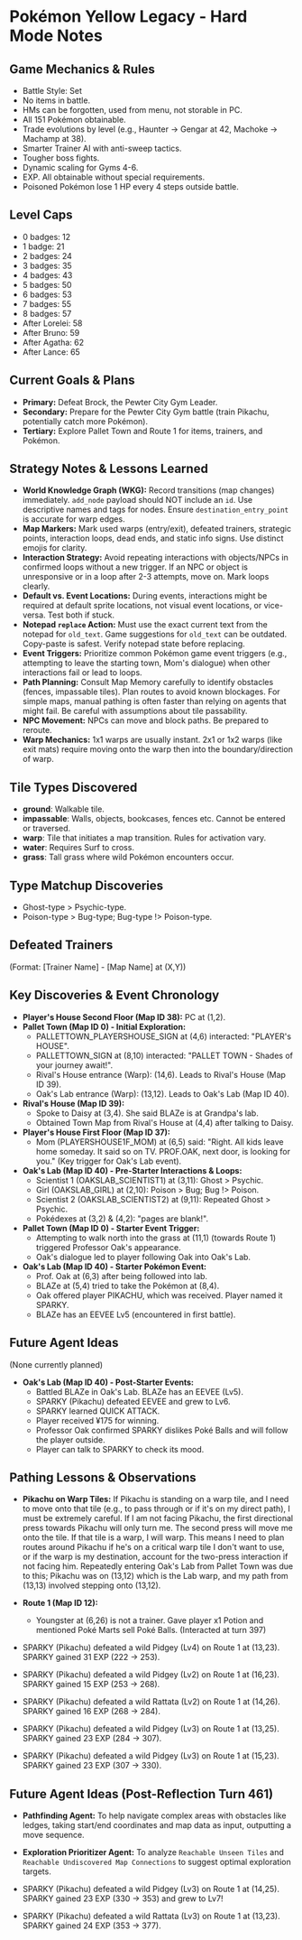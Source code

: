 # Pokémon Yellow Legacy - Hard Mode Notes

## Game Mechanics & Rules
- Battle Style: Set
- No items in battle.
- HMs can be forgotten, used from menu, not storable in PC.
- All 151 Pokémon obtainable.
- Trade evolutions by level (e.g., Haunter -> Gengar at 42, Machoke -> Machamp at 38).
- Smarter Trainer AI with anti-sweep tactics.
- Tougher boss fights.
- Dynamic scaling for Gyms 4-6.
- EXP. All obtainable without special requirements.
- Poisoned Pokémon lose 1 HP every 4 steps outside battle.

## Level Caps
- 0 badges: 12
- 1 badge: 21
- 2 badges: 24
- 3 badges: 35
- 4 badges: 43
- 5 badges: 50
- 6 badges: 53
- 7 badges: 55
- 8 badges: 57
- After Lorelei: 58
- After Bruno: 59
- After Agatha: 62
- After Lance: 65

## Current Goals & Plans
- **Primary:** Defeat Brock, the Pewter City Gym Leader.
- **Secondary:** Prepare for the Pewter City Gym battle (train Pikachu, potentially catch more Pokémon).
- **Tertiary:** Explore Pallet Town and Route 1 for items, trainers, and Pokémon.

## Strategy Notes & Lessons Learned
- **World Knowledge Graph (WKG):** Record transitions (map changes) immediately. `add_node` payload should NOT include an `id`. Use descriptive names and tags for nodes. Ensure `destination_entry_point` is accurate for warp edges.
- **Map Markers:** Mark used warps (entry/exit), defeated trainers, strategic points, interaction loops, dead ends, and static info signs. Use distinct emojis for clarity.
- **Interaction Strategy:** Avoid repeating interactions with objects/NPCs in confirmed loops without a new trigger. If an NPC or object is unresponsive or in a loop after 2-3 attempts, move on. Mark loops clearly.
- **Default vs. Event Locations:** During events, interactions might be required at default sprite locations, not visual event locations, or vice-versa. Test both if stuck.
- **Notepad `replace` Action:** Must use the exact current text from the notepad for `old_text`. Game suggestions for `old_text` can be outdated. Copy-paste is safest. Verify notepad state before replacing.
- **Event Triggers:** Prioritize common Pokémon game event triggers (e.g., attempting to leave the starting town, Mom's dialogue) when other interactions fail or lead to loops.
- **Path Planning:** Consult Map Memory carefully to identify obstacles (fences, impassable tiles). Plan routes to avoid known blockages. For simple maps, manual pathing is often faster than relying on agents that might fail. Be careful with assumptions about tile passability.
- **NPC Movement:** NPCs can move and block paths. Be prepared to reroute.
- **Warp Mechanics:** 1x1 warps are usually instant. 2x1 or 1x2 warps (like exit mats) require moving onto the warp then into the boundary/direction of warp.

## Tile Types Discovered
- **ground**: Walkable tile.
- **impassable**: Walls, objects, bookcases, fences etc. Cannot be entered or traversed.
- **warp**: Tile that initiates a map transition. Rules for activation vary.
- **water**: Requires Surf to cross.
- **grass**: Tall grass where wild Pokémon encounters occur.

## Type Matchup Discoveries
- Ghost-type > Psychic-type.
- Poison-type > Bug-type; Bug-type !> Poison-type.

## Defeated Trainers
(Format: [Trainer Name] - [Map Name] at (X,Y))

## Key Discoveries & Event Chronology
- **Player's House Second Floor (Map ID 38):** PC at (1,2).
- **Pallet Town (Map ID 0) - Initial Exploration:**
    - PALLETTOWN_PLAYERSHOUSE_SIGN at (4,6) interacted: "PLAYER's HOUSE".
    - PALLETTOWN_SIGN at (8,10) interacted: "PALLET TOWN - Shades of your journey await!".
    - Rival's House entrance (Warp): (14,6). Leads to Rival's House (Map ID 39).
    - Oak's Lab entrance (Warp): (13,12). Leads to Oak's Lab (Map ID 40).
- **Rival's House (Map ID 39):**
    - Spoke to Daisy at (3,4). She said BLAZe is at Grandpa's lab.
    - Obtained Town Map from Rival's House at (4,4) after talking to Daisy.
- **Player's House First Floor (Map ID 37):**
    - Mom (PLAYERSHOUSE1F_MOM) at (6,5) said: "Right. All kids leave home someday. It said so on TV. PROF.OAK, next door, is looking for you." (Key trigger for Oak's Lab event).
- **Oak's Lab (Map ID 40) - Pre-Starter Interactions & Loops:**
    - Scientist 1 (OAKSLAB_SCIENTIST1) at (3,11): Ghost > Psychic.
    - Girl (OAKSLAB_GIRL) at (2,10): Poison > Bug; Bug !> Poison.
    - Scientist 2 (OAKSLAB_SCIENTIST2) at (9,11): Repeated Ghost > Psychic.
    - Pokédexes at (3,2) & (4,2): "pages are blank!".
- **Pallet Town (Map ID 0) - Starter Event Trigger:**
    - Attempting to walk north into the grass at (11,1) (towards Route 1) triggered Professor Oak's appearance.
    - Oak's dialogue led to player following Oak into Oak's Lab.
- **Oak's Lab (Map ID 40) - Starter Pokémon Event:**
    - Prof. Oak at (6,3) after being followed into lab.
    - BLAZe at (5,4) tried to take the Pokémon at (8,4).
    - Oak offered player PIKACHU, which was received. Player named it SPARKY.
    - BLAZe has an EEVEE Lv5 (encountered in first battle).

## Future Agent Ideas
(None currently planned)

- **Oak's Lab (Map ID 40) - Post-Starter Events:**
    - Battled BLAZe in Oak's Lab. BLAZe has an EEVEE (Lv5).
    - SPARKY (Pikachu) defeated EEVEE and grew to Lv6.
    - SPARKY learned QUICK ATTACK.
    - Player received ¥175 for winning.
    - Professor Oak confirmed SPARKY dislikes Poké Balls and will follow the player outside.
    - Player can talk to SPARKY to check its mood.

## Pathing Lessons & Observations
- **Pikachu on Warp Tiles:** If Pikachu is standing on a warp tile, and I need to move onto that tile (e.g., to pass through or if it's on my direct path), I must be extremely careful. If I am not facing Pikachu, the first directional press towards Pikachu will only turn me. The second press will move me onto the tile. If that tile is a warp, I will warp. This means I need to plan routes around Pikachu if he's on a critical warp tile I don't want to use, or if the warp is my destination, account for the two-press interaction if not facing him. Repeatedly entering Oak's Lab from Pallet Town was due to this; Pikachu was on (13,12) which is the Lab warp, and my path from (13,13) involved stepping onto (13,12).

- **Route 1 (Map ID 12):**
    - Youngster at (6,26) is not a trainer. Gave player x1 Potion and mentioned Poké Marts sell Poké Balls. (Interacted at turn 397)

- SPARKY (Pikachu) defeated a wild Pidgey (Lv4) on Route 1 at (13,23). SPARKY gained 31 EXP (222 -> 253).

- SPARKY (Pikachu) defeated a wild Pidgey (Lv2) on Route 1 at (16,23). SPARKY gained 15 EXP (253 -> 268).

- SPARKY (Pikachu) defeated a wild Rattata (Lv2) on Route 1 at (14,26). SPARKY gained 16 EXP (268 -> 284).

- SPARKY (Pikachu) defeated a wild Pidgey (Lv3) on Route 1 at (13,25). SPARKY gained 23 EXP (284 -> 307).

- SPARKY (Pikachu) defeated a wild Pidgey (Lv3) on Route 1 at (15,23). SPARKY gained 23 EXP (307 -> 330).

## Future Agent Ideas (Post-Reflection Turn 461)
- **Pathfinding Agent:** To help navigate complex areas with obstacles like ledges, taking start/end coordinates and map data as input, outputting a move sequence.
- **Exploration Prioritizer Agent:** To analyze `Reachable Unseen Tiles` and `Reachable Undiscovered Map Connections` to suggest optimal exploration targets.

- SPARKY (Pikachu) defeated a wild Pidgey (Lv3) on Route 1 at (14,25). SPARKY gained 23 EXP (330 -> 353) and grew to Lv7!

- SPARKY (Pikachu) defeated a wild Rattata (Lv3) on Route 1 at (13,23). SPARKY gained 24 EXP (353 -> 377).